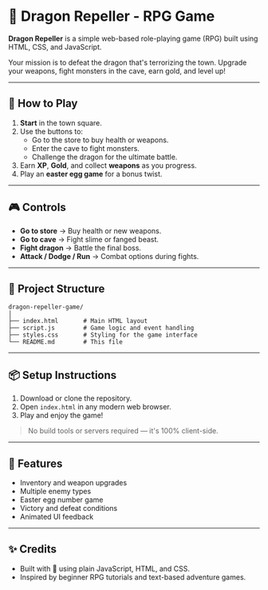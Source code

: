 # 🐉 Dragon Repeller - RPG Game

**Dragon Repeller** is a simple web-based role-playing game (RPG) built using HTML, CSS, and JavaScript.

Your mission is to defeat the dragon that's terrorizing the town. Upgrade your weapons, fight monsters in the cave, earn gold, and level up!

---

## 🚀 How to Play

1. **Start** in the town square.
2. Use the buttons to:
   - Go to the store to buy health or weapons.
   - Enter the cave to fight monsters.
   - Challenge the dragon for the ultimate battle.
3. Earn **XP**, **Gold**, and collect **weapons** as you progress.
4. Play an **easter egg game** for a bonus twist.

---

## 🎮 Controls

- **Go to store** → Buy health or new weapons.
- **Go to cave** → Fight slime or fanged beast.
- **Fight dragon** → Battle the final boss.
- **Attack / Dodge / Run** → Combat options during fights.

---

## 📁 Project Structure

```
dragon-repeller-game/
│
├── index.html       # Main HTML layout
├── script.js        # Game logic and event handling
├── styles.css       # Styling for the game interface
└── README.md        # This file
```

---

## 📦 Setup Instructions

1. Download or clone the repository.
2. Open `index.html` in any modern web browser.
3. Play and enjoy the game!

> No build tools or servers required — it's 100% client-side.

---

## 🧠 Features

- Inventory and weapon upgrades
- Multiple enemy types
- Easter egg number game
- Victory and defeat conditions
- Animated UI feedback

---

## ✨ Credits

- Built with 💛 using plain JavaScript, HTML, and CSS.
- Inspired by beginner RPG tutorials and text-based adventure games.
